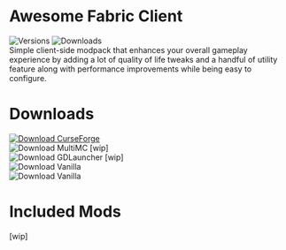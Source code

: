 # Awesome Fabric Client
![Versions](https://cf.way2muchnoise.eu/versions/awesome-fabric-client.svg?badge_style=for_the_badge) ![Downloads](https://cf.way2muchnoise.eu/full_awesome-fabric-client_downloads.svg?badge_style=for_the_badge)\
Simple client-side modpack that enhances your overall gameplay experience by adding a lot of quality of life tweaks and a handful of utility feature along with performance improvements while being easy to configure.

# Downloads
[![Download CurseForge](https://img.shields.io/badge/Download-CurseForge-e04e14?style=for-the-badge)](https://www.curseforge.com/minecraft/modpacks/awesome-fabric-client)\
![Download MultiMC](https://img.shields.io/badge/Download-MultiMC-8ec73b?style=for-the-badge) [wip]\
![Download GDLauncher](https://img.shields.io/badge/Download-GDLauncher-365076?style=for-the-badge) [wip]\
![Download Vanilla](https://img.shields.io/badge/Not%20Supported-Vanilla%20(Default)%20Launcher-3b8526?style=for-the-badge)\
![Download Vanilla](https://img.shields.io/badge/Not%20Supported-Other%20Launcher-informational?style=for-the-badge)

# Included Mods
[wip]
